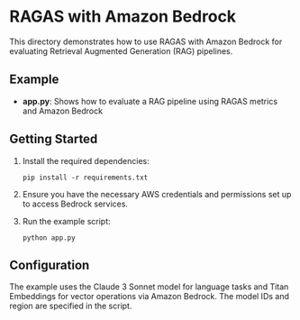 # RAGAS with Amazon Bedrock

This directory demonstrates how to use RAGAS with Amazon Bedrock for evaluating Retrieval Augmented Generation (RAG) pipelines.

## Example

- **app.py**: Shows how to evaluate a RAG pipeline using RAGAS metrics and Amazon Bedrock

## Getting Started

1. Install the required dependencies:
   ```
   pip install -r requirements.txt
   ```

2. Ensure you have the necessary AWS credentials and permissions set up to access Bedrock services.

3. Run the example script:
   ```
   python app.py
   ```

## Configuration

The example uses the Claude 3 Sonnet model for language tasks and Titan Embeddings for vector operations via Amazon Bedrock. The model IDs and region are specified in the script.